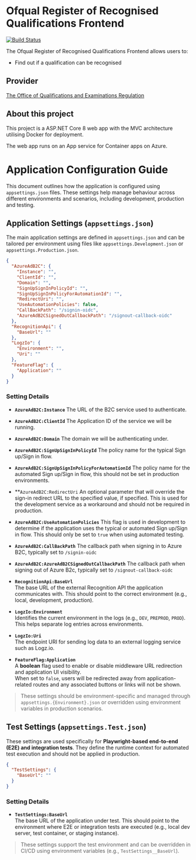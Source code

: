 # Ofqual Register of Recognised Qualifications Frontend

[![Build Status](https://dev.azure.com/ofqual/Ofqual%20IM/_apis/build/status%2Fofqual-recognition-frontend?branchName=main)](https://dev.azure.com/ofqual/Ofqual%20IM/_build/latest?definitionId=393&branchName=main)

The Ofqual Register of Recognised Qualifications Frontend allows users to:

- Find out if a qualification can be recognised

## Provider

[The Office of Qualifications and Examinations Regulation](https://www.gov.uk/government/organisations/ofqual)

## About this project

This project is a ASP.NET Core 8 web app with the MVC architecture utilising Docker for deployment.

The web app runs on an App service for Container apps on Azure.

# Application Configuration Guide

This document outlines how the application is configured using `appsettings.json` files. These settings help manage behaviour across different environments and scenarios, including development, production and testing.

## Application Settings (`appsettings.json`)

The main application settings are defined in `appsettings.json` and can be tailored per environment using files like `appsettings.Development.json` or `appsettings.Production.json`.

```json
{
  "AzureAdB2C": {
    "Instance": "",
    "ClientId": "",
    "Domain": "",
    "SignUpSignInPolicyId": "",
    "SignUpSignInPolicyForAutomationId": "",
    "RedirectUri": "",
    "UseAutomationPolicies": false,
    "CallBackPath": "/signin-oidc",
    "AzureAdB2CSignedOutCallbackPath": "/signout-callback-oidc"
  },
  "RecognitionApi": {
    "BaseUrl": ""
  },
  "LogzIo": {
    "Environment": "",
    "Uri": ""
  },
  "FeatureFlag": {
    "Application": ""
  }
}
```

### Setting Details

- **`AzureAdB2C:Instance`**
    The URL of the B2C service used to authenticate.

- **`AzureAdB2C:ClientId`**
    The Application ID of the service we will be running.

- **`AzureAdB2C:Domain`**
    The domain we will be authenticating under.

- **`AzureAdB2C:SignUpSignInPolicyId`**
    The policy name for the typical Sign up/Sign in flow.

- **`AzureAdB2C:SignUpSignInPolicyForAutomationId`**
    The policy name for the automated Sign up/Sign in flow, this should not be set in production environments.

- **`AzureAdB2C:RedirectUri`
    An optional parameter that will override the sign-in redirect URL to the specified value, if specified. 
    This is used for the development service as a workaround and should not be required in production.
    
- **`AzureAdB2C:UseAutomationPolicies`**
    This flag is used in development to determine if the application uses the typical or automated Sign up/Sign in flow.
    This should only be set to `true` when using automated testing.

- **`AzureAdB2C:CallBackPath`**
    The callback path when signing in to Azure B2C, typically set to `/signin-oidc`

- **`AzureAdB2C:AzureAdB2CSignedOutCallbackPath`**
    The callback path when signing out of Azure B2c, typically set to `/signout-callback-oidc`
    
- **`RecognitionApi:BaseUrl`**  
  The base URL of the external Recognition API the application communicates with. This should point to the correct environment (e.g., local, development, production).

- **`LogzIo:Environment`**  
  Identifies the current environment in the logs (e.g., `DEV`, `PREPROD`, `PROD`). This helps separate log entries across environments.

- **`LogzIo:Uri`**  
  The endpoint URI for sending log data to an external logging service such as Logz.io.

- **`FeatureFlag:Application`**  
  A **boolean** flag used to enable or disable middleware URL redirection and application UI visibility.  
  When set to `false`, users will be redirected away from application-related routes and any associated buttons or links will not be shown.

> These settings should be environment-specific and managed through `appsettings.{Environment}.json` or overridden using environment variables in production scenarios.

## Test Settings (`appsettings.Test.json`)

These settings are used specifically for **Playwright-based end-to-end (E2E) and integration tests**. They define the runtime context for automated test execution and should not be applied in production.

```json
{
  "TestSettings": {
    "BaseUrl": ""
  }
}
```

### Setting Details

- **`TestSettings:BaseUrl`**  
  The base URL of the application under test. This should point to the environment where E2E or integration tests are executed (e.g., local dev server, test container, or staging instance).

> These settings support the test environment and can be overridden in CI/CD using environment variables (e.g., `TestSettings__BaseUrl`).
